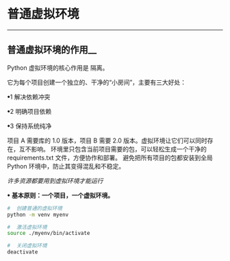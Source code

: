 # 普通虚拟环境

---

## 普通虚拟环境的作用\_\_

Python 虚拟环境的核心作用是 隔离。

它为每个项目创建一个独立的、干净的“小房间”，主要有三大好处：

ꔷ1 解决依赖冲突

ꔷ2 明确项目依赖

ꔷ3 保持系统纯净

项目 A 需要库的 1.0 版本，项目 B 需要 2.0 版本。虚拟环境让它们可以同时存在，互不影响。
环境里只包含当前项目需要的包，可以轻松生成一个干净的 requirements.txt 文件，方便协作和部署。
避免把所有项目的包都安装到全局 Python 环境中，防止其变得混乱和不稳定。

_许多资源都要用到虚拟环境才能运行_

ꔷ **基本原则：一个项目，一个虚拟环境。**

```bash
#  创建普通的虚拟环境
python -m venv myenv

#  激活虚拟环境
source ./myenv/bin/activate

#  关闭虚拟环境
deactivate
```
